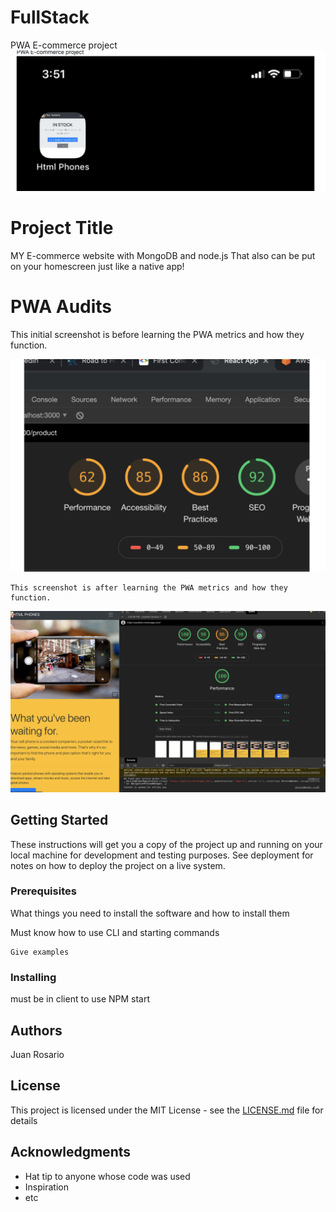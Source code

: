 # FullStack

PWA E-commerce project
![](work/homescreen2.png)

# Project Title

MY E-commerce website with MongoDB and node.js
That also can be put on your homescreen just like a native app!

# PWA Audits

This initial screenshot is before learning the PWA metrics and how they function.

![](work/beforepwa.png)

```
This screenshot is after learning the PWA metrics and how they function.

```

![](work/afterpwa.png)

## Getting Started

These instructions will get you a copy of the project up and running on your local machine for development and testing purposes. See deployment for notes on how to deploy the project on a live system.

### Prerequisites

What things you need to install the software and how to install them

Must know how to use CLI
and starting commands

```
Give examples
```

### Installing

must be in client to use NPM start

## Authors

Juan Rosario

## License

This project is licensed under the MIT License - see the [LICENSE.md](LICENSE.md) file for details

## Acknowledgments

- Hat tip to anyone whose code was used
- Inspiration
- etc
